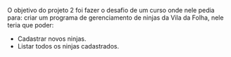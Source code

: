 O objetivo do projeto 2 foi fazer o desafio de um curso onde nele pedia para: criar um programa de gerenciamento de ninjas da Vila da Folha, nele teria que poder:
* Cadastrar novos ninjas.
* Listar todos os ninjas cadastrados.